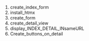 1. create_index_form
2. install_htmx
3. create_form
4. create_detail_view
5. display_INDEX_DETAIL_INsameURL
6. Create_buttons_on_detail